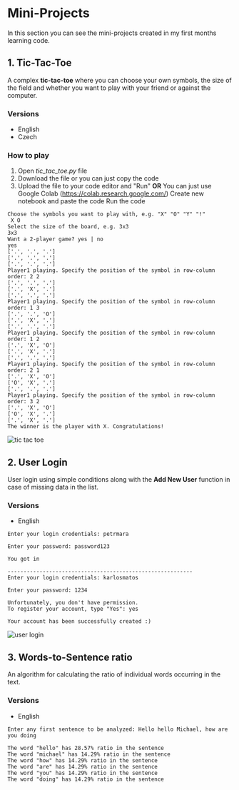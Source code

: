 # Mini-Projects
In this section you can see the mini-projects created in my first months learning code.

## 1. Tic-Tac-Toe
A complex **tic-tac-toe** where you can choose your own symbols, the size of the field and whether you want to play with your friend or against the computer.

### Versions
 - English
 - Czech

### How to play
 1. Open *tic_tac_toe.py* file
 2. Download the file or you can just copy the code
 3. Upload the file to your code editor and "Run"
    **OR**
    You can just use Google Colab (https://colab.research.google.com/)
    Create new notebook and paste the code
    Run the code

```
Choose the symbols you want to play with, e.g. "X" "O" "Y" "!"
 X O
Select the size of the board, e.g. 3x3
3x3
Want a 2-player game? yes | no
yes
['.', '.', '.']
['.', '.', '.']
['.', '.', '.']
Player1 playing. Specify the position of the symbol in row-column order: 2 2
['.', '.', '.']
['.', 'X', '.']
['.', '.', '.']
Player1 playing. Specify the position of the symbol in row-column order: 1 3
['.', '.', 'O']
['.', 'X', '.']
['.', '.', '.']
Player1 playing. Specify the position of the symbol in row-column order: 1 2
['.', 'X', 'O']
['.', 'X', '.']
['.', '.', '.']
Player1 playing. Specify the position of the symbol in row-column order: 2 1
['.', 'X', 'O']
['O', 'X', '.']
['.', '.', '.']
Player1 playing. Specify the position of the symbol in row-column order: 3 2
['.', 'X', 'O']
['O', 'X', '.']
['.', 'X', '.']
The winner is the player with X. Congratulations!
```


<img src="https://img.poki.com/cdn-cgi/image/quality=78,width=600,height=600,fit=cover,f=auto/85535e05d1f130b16751c8308cfbb19b.png" alt="tic tac toe">

## 2. User Login
User login using simple conditions along with the **Add New User** function in case of missing data in the list.

### Versions
 - English

```
Enter your login credentials: petrmara

Enter your password: password123

You got in

----------------------------------------------------------
Enter your login credentials: karlosmatos

Enter your password: 1234

Unfortunately, you don't have permission.
To register your account, type "Yes": yes

Your account has been successfully created :)
```
<img src="https://jetformbuilder.com/wp-content/uploads/2021/10/user-login-02.png" alt="user login">

## 3. Words-to-Sentence ratio
An algorithm for calculating the ratio of individual words occurring in the text.

### Versions
 - English

```
Enter any first sentence to be analyzed: Hello hello Michael, how are you doing

The word "hello" has 28.57% ratio in the sentence
The word "michael" has 14.29% ratio in the sentence
The word "how" has 14.29% ratio in the sentence
The word "are" has 14.29% ratio in the sentence
The word "you" has 14.29% ratio in the sentence
The word "doing" has 14.29% ratio in the sentence
```

